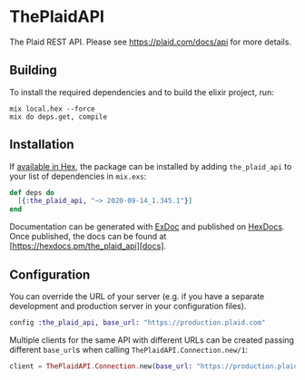 # ThePlaidAPI

The Plaid REST API. Please see https://plaid.com/docs/api for more details.

## Building

To install the required dependencies and to build the elixir project, run:

```console
mix local.hex --force
mix do deps.get, compile
```

## Installation

If [available in Hex][], the package can be installed by adding `the_plaid_api` to
your list of dependencies in `mix.exs`:

```elixir
def deps do
  [{:the_plaid_api, "~> 2020-09-14_1.345.1"}]
end
```

Documentation can be generated with [ExDoc][] and published on [HexDocs][]. Once published, the docs can be found at
[https://hexdocs.pm/the_plaid_api][docs].

## Configuration

You can override the URL of your server (e.g. if you have a separate development and production server in your
configuration files).

```elixir
config :the_plaid_api, base_url: "https://production.plaid.com"
```

Multiple clients for the same API with different URLs can be created passing different `base_url`s when calling
`ThePlaidAPI.Connection.new/1`:

```elixir
client = ThePlaidAPI.Connection.new(base_url: "https://production.plaid.com")
```

[exdoc]: https://github.com/elixir-lang/ex_doc
[hexdocs]: https://hexdocs.pm
[available in hex]: https://hex.pm/docs/publish
[docs]: https://hexdocs.pm/the_plaid_api

